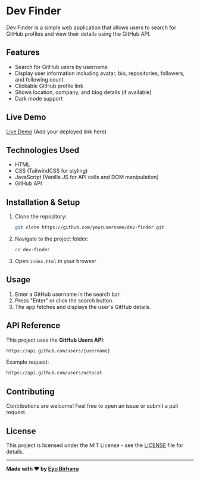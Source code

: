 # Dev Finder

Dev Finder is a simple web application that allows users to search for GitHub profiles and view their details using the GitHub API.

## Features

- Search for GitHub users by username
- Display user information including avatar, bio, repositories, followers, and following count
- Clickable GitHub profile link
- Shows location, company, and blog details (if available)
- Dark mode support

## Live Demo

[Live Demo](#) (Add your deployed link here)

## Technologies Used

- HTML
- CSS (TailwindCSS for styling)
- JavaScript (Vanilla JS for API calls and DOM manipulation)
- GitHub API

## Installation & Setup

1. Clone the repository:
   ```bash
   git clone https://github.com/yourusername/dev-finder.git
   ```
2. Navigate to the project folder:
   ```bash
   cd dev-finder
   ```
3. Open `index.html` in your browser

## Usage

1. Enter a GitHub username in the search bar.
2. Press "Enter" or click the search button.
3. The app fetches and displays the user's GitHub details.

## API Reference

This project uses the **GitHub Users API**:
```bash
https://api.github.com/users/{username}
```
Example request:
```bash
https://api.github.com/users/octocat
```

## Contributing

Contributions are welcome! Feel free to open an issue or submit a pull request.

## License

This project is licensed under the MIT License - see the [LICENSE](LICENSE) file for details.

---

**Made with ❤️ by [Eyu Birhanu](https://github.com/eyu32)**

